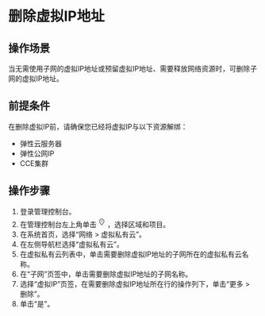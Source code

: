 # 删除虚拟IP地址<a name="zh-cn_topic_0063770285"></a>

## 操作场景<a name="s82ad41fd6a5740a4b4bfef1650e82610"></a>

当无需使用子网的虚拟IP地址或预留虚拟IP地址、需要释放网络资源时，可删除子网的虚拟IP地址。

## 前提条件<a name="section109701750171413"></a>

在删除虚拟IP前，请确保您已经将虚拟IP与以下资源解绑：

-   弹性云服务器
-   弹性公网IP
-   CCE集群

## 操作步骤<a name="s9698f949de9c4b25be927641c30412bf"></a>

1.  登录管理控制台。
2.  在管理控制台左上角单击![](figures/icon-region.png)，选择区域和项目。
3.  在系统首页，选择“网络 \> 虚拟私有云”。
4.  在左侧导航栏选择“虚拟私有云”。
5.  在虚拟私有云列表中，单击需要删除虚拟IP地址的子网所在的虚拟私有云名称。
6.  在“子网”页签中，单击需要删除虚拟IP地址的子网名称。
7.  选择“虚拟IP”页签，在需要删除虚拟IP地址所在行的操作列下，单击“更多 \> 删除”。
8.  单击“是”。

